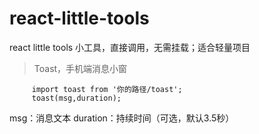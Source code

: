 # react-little-tools
react little tools
小工具，直接调用，无需挂载；适合轻量项目

<blockquote>
    Toast，手机端消息小窗
</blockquote>

         import toast from '你的路径/toast';
         toast(msg,duration);
         
msg：消息文本   duration：持续时间（可选，默认3.5秒）
